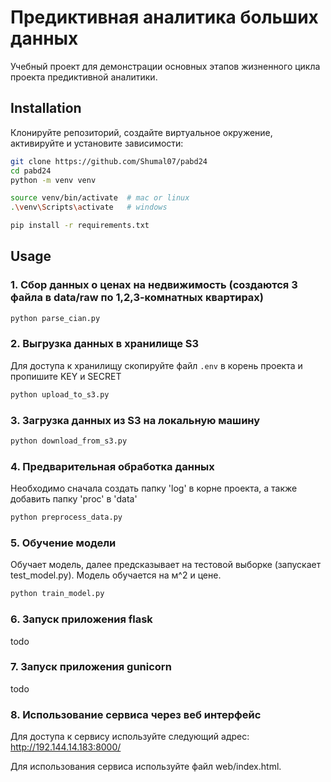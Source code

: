 # Предиктивная аналитика больших данных

Учебный проект для демонстрации основных этапов жизненного цикла проекта предиктивной аналитики.  

## Installation 

Клонируйте репозиторий, создайте виртуальное окружение, активируйте и установите зависимости:  

```sh
git clone https://github.com/Shumal07/pabd24
cd pabd24
python -m venv venv

source venv/bin/activate  # mac or linux
.\venv\Scripts\activate   # windows

pip install -r requirements.txt
```

## Usage

### 1. Сбор данных о ценах на недвижимость (создаются 3 файла в data/raw по 1,2,3-комнатных квартирах) 
```sh 
python parse_cian.py
```

### 2. Выгрузка данных в хранилище S3 
Для доступа к хранилищу скопируйте файл `.env` в корень проекта и пропишите KEY и SECRET 

```sh 
python upload_to_s3.py
```

### 3. Загрузка данных из S3 на локальную машину  

```sh 
python download_from_s3.py
```

### 4. Предварительная обработка данных 
Необходимо сначала создать папку 'log' в корне проекта, а также добавить папку 'proc' в 'data'

```sh 
python preprocess_data.py
```

### 5. Обучение модели 
Обучает модель, далее предсказывает на тестовой выборке (запускает test_model.py). Модель обучается на м^2 и цене. 
```sh 
python train_model.py
```

### 6. Запуск приложения flask 

todo

### 7. Запуск приложения gunicorn

todo

### 8. Использование сервиса через веб интерфейс

Для доступа к сервису используйте следующий адрес: http://192.144.14.183:8000/

Для использования сервиса используйте файл web/index.html.
